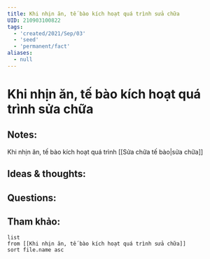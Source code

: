```yaml
---
title: Khi nhịn ăn, tế bào kích hoạt quá trình sửa chữa
UID: 210903100822
tags:
  - 'created/2021/Sep/03'
  - 'seed'
  - 'permanent/fact'
aliases:
  - null
---
```

# Khi nhịn ăn, tế bào kích hoạt quá trình sửa chữa

## Notes:
Khi nhịn ăn, tế bào kích hoạt quá trình [[Sửa chữa tế bào|sửa chữa]]

## Ideas & thoughts:

## Questions:


## Tham khảo:
```dataview
list
from [[Khi nhịn ăn, tế bào kích hoạt quá trình sửa chữa]]
sort file.name asc
```